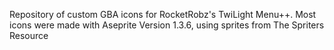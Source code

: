 Repository of custom GBA icons for RocketRobz's TwiLight Menu++.
Most icons were made with Aseprite Version 1.3.6, using sprites from The Spriters Resource
